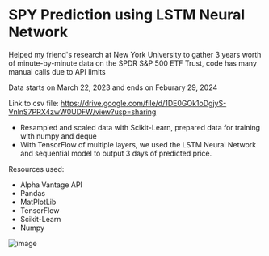 # SPY Prediction using LSTM Neural Network

Helped my friend's research at New York University to gather 3 years worth of minute-by-minute data on the SPDR S&P 500 ETF Trust, code has many manual calls due to API limits

Data starts on March 22, 2023 and ends on Feburary 29, 2024

Link to csv file: https://drive.google.com/file/d/1DE0GOk1oDgjyS-VnlnS7PRX4zwW0UDFW/view?usp=sharing

- Resampled and scaled data with Scikit-Learn, prepared data for training with numpy and deque
- With TensorFlow of multiple layers, we used the LSTM Neural Network and sequential model to output 3 days of predicted price.

Resources used:
- Alpha Vantage API
- Pandas
- MatPlotLib
- TensorFlow
- Scikit-Learn
- Numpy

![image](https://github.com/ExtraMediumDev/spy_equity_data/assets/69373081/00709759-b687-40cc-ba20-009e43c16521)
